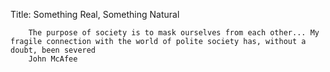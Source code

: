 Title: Something Real, Something Natural

        The purpose of society is to mask ourselves from each other... My fragile connection with the world of polite society has, without a doubt, been severed
        John McAfee


